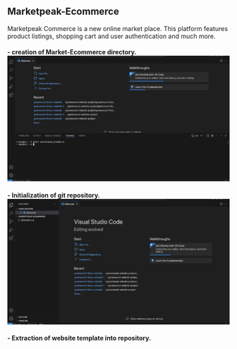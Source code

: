 ## Marketpeak-Ecommerce
Marketpeak Commerce is a new online market place. This platform features product listings, shopping cart and user authentication and much more.
#### - creation of Market-Ecommerce directory.   ![alt text](Ecommerce1.png)      
#### - Initialization of git repository.    ![alt text](Ecommerce2.png)
#### - Extraction of website template into repository.        
